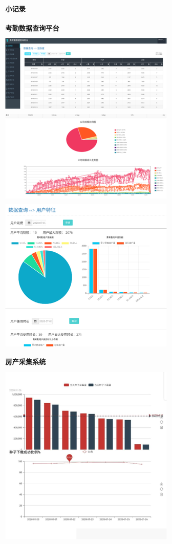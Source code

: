 ## 小记录

## 考勤数据查询平台

![image-20200707154028974](./image-20200707154028974.png)

![image-20200707154438811](./image-20200707154438811.png)

![image-20200707154639232](./image-20200707154639232.png)



## 房产采集系统

![image-20200707162035978](image-20200707162035978.png)

